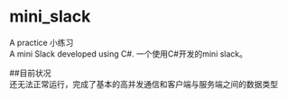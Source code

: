 # mini_slack
A practice
小练习  
A mini Slack developed using C#.
一个使用C#开发的mini slack。
  
##目前状况  
还无法正常运行，完成了基本的高并发通信和客户端与服务端之间的数据类型
